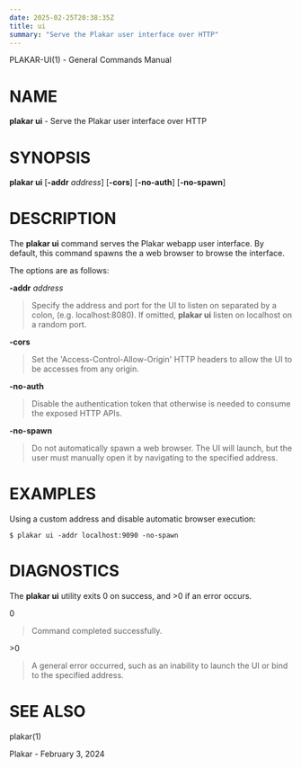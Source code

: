 ```yaml
---
date: 2025-02-25T20:38:35Z
title: ui
summary: "Serve the Plakar user interface over HTTP"
---
```

PLAKAR-UI(1) - General Commands Manual

# NAME

**plakar ui** - Serve the Plakar user interface over HTTP

# SYNOPSIS

**plakar ui**
\[**-addr**&nbsp;*address*]
\[**-cors**]
\[**-no-auth**]
\[**-no-spawn**]

# DESCRIPTION

The
**plakar ui**
command serves the Plakar webapp user interface.
By default, this command spawns the a web browser to browse the
interface.

The options are as follows:

**-addr** *address*

> Specify the address and port for the UI to listen on separated by a colon,
> (e.g. localhost:8080).
> If omitted,
> **plakar ui**
> listen on localhost on a random port.

**-cors**

> Set the
> 'Access-Control-Allow-Origin'
> HTTP headers to allow the UI to be accesses from any origin.

**-no-auth**

> Disable the authentication token that otherwise is needed to consume
> the exposed HTTP APIs.

**-no-spawn**

> Do not automatically spawn a web browser.
> The UI will launch, but the user must manually open it by navigating
> to the specified address.

# EXAMPLES

Using a custom address and disable automatic browser execution:

	$ plakar ui -addr localhost:9090 -no-spawn

# DIAGNOSTICS

The **plakar ui** utility exits&#160;0 on success, and&#160;&gt;0 if an error occurs.

0

> Command completed successfully.

&gt;0

> A general error occurred, such as an inability to launch the UI or
> bind to the specified address.

# SEE ALSO

plakar(1)

Plakar - February 3, 2024
